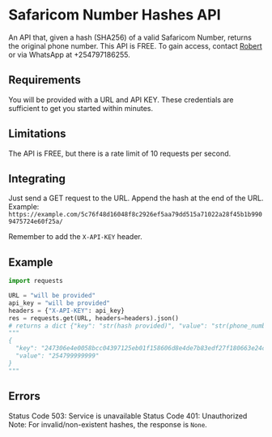 # Safaricom Number Hashes API

An API that, given a hash (SHA256) of a valid Safaricom Number, returns the original phone number. This API is FREE. To gain access, contact [Robert](mailto:robert@mabob.co.ke) or via WhatsApp at +254797186255.

## Requirements
You will be provided with a URL and API KEY. These credentials are sufficient to get you started within minutes.

## Limitations
The API is FREE, but there is a rate limit of 10 requests per second.

## Integrating
Just send a GET request to the URL. Append the hash at the end of the URL. Example: `https://example.com/5c76f48d16048f8c2926ef5aa79dd515a71022a28f45b1b9909475724e60f25a/`

Remember to add the `X-API-KEY` header.

## Example
```python
import requests

URL = "will be provided"
api_key = "will be provided"
headers = {"X-API-KEY": api_key}
res = requests.get(URL, headers=headers).json()
# returns a dict {"key": "str(hash provided)", "value": "str(phone_number)"}
"""
{
  "key": "247306e4e0058bcc04397125eb01f158606d8e4de7b83edf27f180663e24cad5",
  "value": "254799999999"
}
"""
```
## Errors
Status Code 503: Service is unavailable
Status Code 401: Unauthorized
Note: For invalid/non-existent hashes, the response is `None`.

